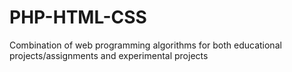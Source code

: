 # PHP-HTML-CSS
Combination of web programming algorithms for both educational projects/assignments and experimental projects
